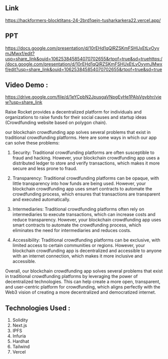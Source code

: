 ## Link

https://hackformers-blocktitans-24-2brd1qejn-tusharkarkera22.vercel.app/
## PPT

https://docs.google.com/presentation/d/10rEHd1qQlRZSKmFSHUxEtLvOyvmJMwxf/edit?usp=share_link&ouid=106253845854070702655&rtpof=true&sd=truehttps://docs.google.com/presentation/d/10rEHd1qQlRZSKmFSHUxEtLvOyvmJMwxf/edit?usp=share_link&ouid=106253845854070702655&rtpof=true&sd=true


## Video Demo :
https://drive.google.com/file/d/1eYCpbN2JpusgaVNpgEyHe1PAlsVgybhr/view?usp=share_link



Raise Rocket provides a decentralized platform for individuals and organizations to raise funds for their social causes and startup ideas (Crowdfunding website based on polygon chain).

our blockchain crowdfunding app solves several problems that exist in traditional crowdfunding platforms. Here are some ways in which our app can solve these problems:

1) Security: Traditional crowdfunding platforms are often susceptible to fraud and hacking. However, your blockchain crowdfunding app uses a distributed ledger to store and verify transactions, which makes it more secure and less prone to fraud.

2) Transparency: Traditional crowdfunding platforms can be opaque, with little transparency into how funds are being used. However, your blockchain crowdfunding app uses smart contracts to automate the crowdfunding process, which ensures that transactions are transparent and executed automatically.

3) Intermediaries: Traditional crowdfunding platforms often rely on intermediaries to execute transactions, which can increase costs and reduce transparency. However, your blockchain crowdfunding app uses smart contracts to automate the crowdfunding process, which eliminates the need for intermediaries and reduces costs.

4) Accessibility: Traditional crowdfunding platforms can be exclusive, with limited access to certain communities or regions. However, your blockchain crowdfunding app is decentralized and accessible to anyone with an internet connection, which makes it more inclusive and accessible.

Overall, our blockchain crowdfunding app solves several problems that exist in traditional crowdfunding platforms by leveraging the power of decentralized technologies. This can help create a more open, transparent, and user-centric platform for crowdfunding, which aligns perfectly with the Web3 vision of creating a more decentralized and democratized internet.

## Technologies Used :
1) Solidity
2) Next.js
3) IPFS
4) Infuria
5) Hardhat
6) Tailwind
7) Vercel
